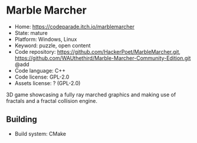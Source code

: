 # Marble Marcher

- Home: https://codeparade.itch.io/marblemarcher
- State: mature
- Platform: Windows, Linux
- Keyword: puzzle, open content
- Code repository: https://github.com/HackerPoet/MarbleMarcher.git, https://github.com/WAUthethird/Marble-Marcher-Community-Edition.git @add
- Code language: C++
- Code license: GPL-2.0
- Assets license: ? (GPL-2.0)

3D game showcasing a fully ray marched graphics and making use of fractals and a fractal collision engine.

## Building

- Build system: CMake
